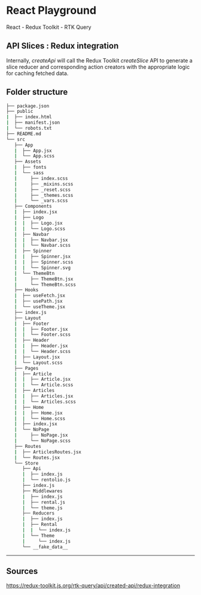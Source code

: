 # React Playground

React - Redux Toolkit - RTK Query

## API Slices : Redux integration

Internally, _createApi_ will call the Redux Toolkit _createSlice_ API to generate a slice reducer and corresponding action creators with the appropriate logic for caching fetched data.

## Folder structure


```sh
├── package.json
├── public
|  ├── index.html
|  ├── manifest.json
|  └── robots.txt
├── README.md
└── src
   ├── App
   |  ├── App.jsx
   |  └── App.scss
   ├── Assets
   |  ├── fonts
   |  └── sass
   |     ├── index.scss
   |     ├── _mixins.scss
   |     ├── _reset.scss
   |     ├── _themes.scss
   |     └── _vars.scss
   ├── Components
   |  ├── index.jsx
   |  ├── Logo
   |  |  ├── Logo.jsx
   |  |  └── Logo.scss
   |  ├── Navbar
   |  |  ├── Navbar.jsx
   |  |  └── Navbar.scss
   |  ├── Spinner
   |  |  ├── Spinner.jsx
   |  |  ├── Spinner.scss
   |  |  └── Spinner.svg
   |  └── ThemeBtn
   |     ├── ThemeBtn.jsx
   |     └── ThemeBtn.scss
   ├── Hooks
   |  ├── useFetch.jsx
   |  ├── usePath.jsx
   |  └── useTheme.jsx
   ├── index.js
   ├── Layout
   |  ├── Footer
   |  |  ├── Footer.jsx
   |  |  └── Footer.scss
   |  ├── Header
   |  |  ├── Header.jsx
   |  |  └── Header.scss
   |  ├── Layout.jsx
   |  └── Layout.scss
   ├── Pages
   |  ├── Article
   |  |  ├── Article.jsx
   |  |  └── Article.scss
   |  ├── Articles
   |  |  ├── Articles.jsx
   |  |  └── Articles.scss
   |  ├── Home
   |  |  ├── Home.jsx
   |  |  └── Home.scss
   |  ├── index.jsx
   |  └── NoPage
   |     ├── NoPage.jsx
   |     └── NoPage.scss
   ├── Routes
   |  ├── ArticlesRoutes.jsx
   |  └── Routes.jsx
   └── Store
      ├── Api
      |  ├── index.js
      |  └── rentolio.js
      ├── index.js
      ├── Middlewares
      |  ├── index.js
      |  ├── rental.js
      |  └── theme.js
      ├── Reducers
      |  ├── index.js
      |  ├── Rental
      |  |  └── index.js
      |  └── Theme
      |     └── index.js
      └── __fake_data__
``` 

---

## Sources

https://redux-toolkit.js.org/rtk-query/api/created-api/redux-integration
